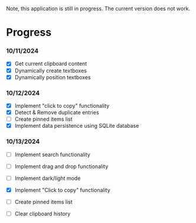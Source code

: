 Note, this application is still in progress. The current version does not work.

# Progress

### 10/11/2024
- [x] Get current clipboard content
- [x] Dynamically create textboxes
- [x] Dynamically position textboxes

### 10/12/2024
- [x] Implement "click to copy" functionality
- [x] Detect & Remove duplicate entries
- [ ] Create pinned items list
- [x] Implement data persistence using SQLite database

### 10/13/2024 
- [ ] Implement search functionality
- [ ] Implement drag and drop functionality
- [ ] Implement dark/light mode
- [x] Implement "Click to copy" functionality
- [ ] Create pinned items list
- [ ] Clear clipboard history


